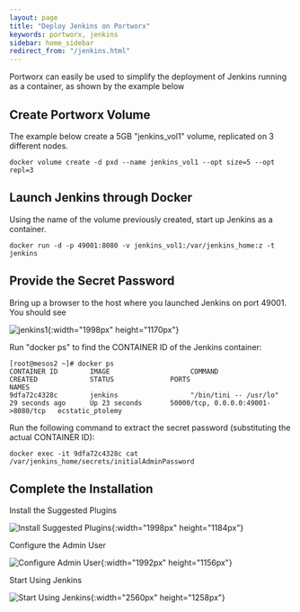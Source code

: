```yaml
---
layout: page
title: "Deploy Jenkins on Portworx"
keywords: portworx, jenkins
sidebar: home_sidebar
redirect_from: "/jenkins.html"
---
```


Portworx can easily be used to simplify the deployment of Jenkins running as a container, as shown by the example below

## Create Portworx Volume
The example below create a 5GB "jenkins_vol1" volume, replicated on 3 different nodes.

```
docker volume create -d pxd --name jenkins_vol1 --opt size=5 --opt repl=3
```

## Launch Jenkins through Docker
Using the name of the volume previously created, start up Jenkins as a container.

```
docker run -d -p 49001:8080 -v jenkins_vol1:/var/jenkins_home:z -t jenkins
```

## Provide the Secret Password
Bring up a browser to the host where you launched Jenkins on port 49001.
You should see 

![jenkins1](/images/jenkins1.png){:width="1998px" height="1170px"}

Run "docker ps" to find the CONTAINER ID of the Jenkins container:

```
[root@mesos2 ~]# docker ps
CONTAINER ID        IMAGE                    COMMAND                  CREATED             STATUS              PORTS                                NAMES
9dfa72c4328c        jenkins                  "/bin/tini -- /usr/lo"   29 seconds ago      Up 23 seconds       50000/tcp, 0.0.0.0:49001->8080/tcp   ecstatic_ptolemy
```

Run the following command to extract the secret password (substituting the actual CONTAINER ID):

```
docker exec -it 9dfa72c4328c cat /var/jenkins_home/secrets/initialAdminPassword
```

## Complete the Installation

Install the Suggested Plugins

![Install Suggested Plugins](/images/jenkins2.png){:width="1998px" height="1184px"}

Configure the Admin User

![Configure Admin User](/images/jenkins3.png){:width="1992px" height="1156px"}

Start Using Jenkins

![Start Using Jenkins](/images/jenkins4.png){:width="2560px" height="1258px"}
